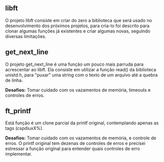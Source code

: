 ## libft

O projeto libft consiste em criar do zero a biblioteca que será usado no desenvolvimento dos próximos projetos, para cria-lo foi descrito para clonar algumas funções já existentes e criar algumas novas, seguindo diversas limitações.

## get_next_line

O projeto get_next_line é uma função um pouco mais parruda para acrescentar ao libft. Ela consiste em utilizar a função read() da biblioteca unistd.h, para "puxar" uma string com o texto de um arquivo até a quebra de linha.

**Desafios:** Tomar cuidado com os vazamentos de memória, timeouts e controles de erros.

## ft_printf

Está função é um clone parcial da printf original, contemplando apenas as tags (cspdiuxX%).

**Desafios:** Tomar cuidado com os vazamentos de memória, e controle de erros. O printf original tem dezenas de controles de erros e precisei estressar a função original para entender quais controles de erro implementar.
